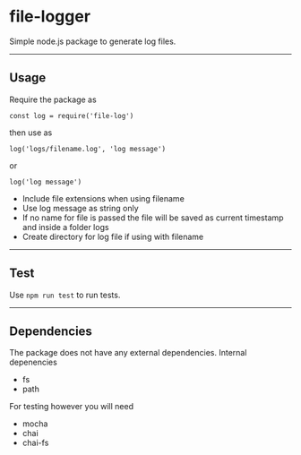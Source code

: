 # file-logger
Simple node.js package to generate log files.

---
## Usage
Require the package as

`const log = require('file-log')`

then use as

`log('logs/filename.log', 'log message')`

or

`log('log message')`


- Include file extensions when using filename
- Use log message as string only
- If no name for file is passed the file will be saved as current timestamp and inside a folder logs
- Create directory for log file if using with filename
---

## Test
Use `npm run test` to run tests.

---

## Dependencies

The package does not have any external dependencies.
Internal depenencies
- fs
- path

 For testing however you will need

- mocha
- chai
- chai-fs
